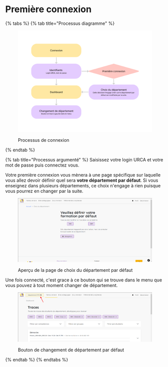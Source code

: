 # Première connexion

{% tabs %}
{% tab title="Processus diagramme" %}
<figure><img src="../../.gitbook/assets/UniFolio eval trace (6).png" alt=""><figcaption><p>Processus de connexion</p></figcaption></figure>
{% endtab %}

{% tab title="Processus argumenté" %}
Saisissez votre login URCA et votre mot de passe puis connectez vous.

Votre première connexion vous mènera à une page spécifique sur laquelle vous allez devoir définir quel sera **votre département par défaut**. Si vous enseignez dans plusieurs départements, ce choix n'engage à rien puisque vous pourrez en changer par la suite.

<figure><img src="../../.gitbook/assets/choix_dept.png" alt=""><figcaption><p>Aperçu de la page de choix du département par défaut</p></figcaption></figure>

Une fois connecté, c'est grace à ce bouton qui se trouve dans le menu que vous pouvez à tout moment changer de département.

<figure><img src="../../.gitbook/assets/choix_dept2.png" alt=""><figcaption><p>Bouton de changement de département par défaut</p></figcaption></figure>
{% endtab %}
{% endtabs %}





